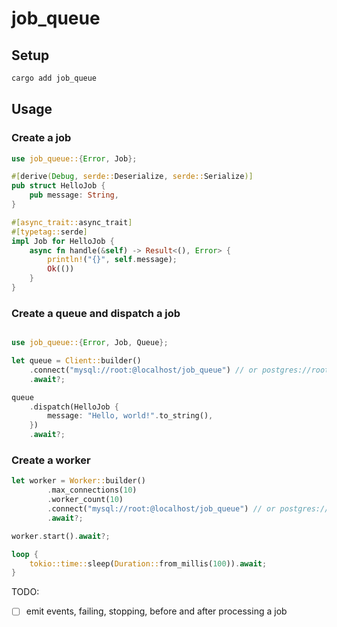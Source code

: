 # job_queue

## Setup

```bash
cargo add job_queue
```

## Usage

### Create a job

```rust
use job_queue::{Error, Job};

#[derive(Debug, serde::Deserialize, serde::Serialize)]
pub struct HelloJob {
    pub message: String,
}

#[async_trait::async_trait]
#[typetag::serde]
impl Job for HelloJob {
    async fn handle(&self) -> Result<(), Error> {
        println!("{}", self.message);
        Ok(())
    }
}
```

### Create a queue and dispatch a job

```rust

use job_queue::{Error, Job, Queue};

let queue = Client::builder()
    .connect("mysql://root:@localhost/job_queue") // or postgres://root:@localhost/job_queue
    .await?;

queue
    .dispatch(HelloJob {
        message: "Hello, world!".to_string(),
    })
    .await?;
```

### Create a worker

```rust
let worker = Worker::builder()
        .max_connections(10)
        .worker_count(10)
        .connect("mysql://root:@localhost/job_queue") // or postgres://root:@localhost/job_queue
        .await?;

worker.start().await?;

loop {
    tokio::time::sleep(Duration::from_millis(100)).await;
}
```

TODO:
- [ ] emit events, failing, stopping, before and after processing a job